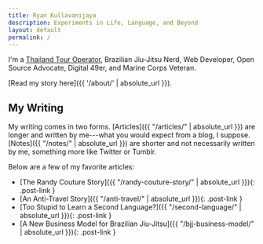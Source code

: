 ```yaml
---
title: Ryan Kullavanijaya
description: Experiments in Life, Language, and Beyond
layout: default
permalink: /
---
```


I'm a [Thailand Tour Operator](https://thailandetcetera.com/), Brazilian Jiu-Jitsu Nerd, Web Developer, Open Source Advocate, Digital 49er, and Marine Corps Veteran.

[Read my story here]({{ '/about/' | absolute_url }}).

## My Writing

My writing comes in two forms. [Articles]({{ "/articles/" | absolute_url }}) are longer and written by me---what you would expect from a blog, I suppose. [Notes]({{ "/notes/" | absolute_url }}) are shorter and not necessarily written by me, something more like Twitter or Tumblr.

Below are a few of my favorite articles:

 - [The Randy Couture Story]({{ "/randy-couture-story/" | absolute_url }}){: .post-link }
 - [An Anti-Travel Story]({{ "/anti-travel/" | absolute_url }}){: .post-link }
 - [Too Stupid to Learn a Second Language?]({{ "/second-language/" | absolute_url }}){: .post-link }
 - [A New Business Model for Brazilian Jiu-Jitsu]({{ "/bjj-business-model/" | absolute_url }}){: .post-link }
